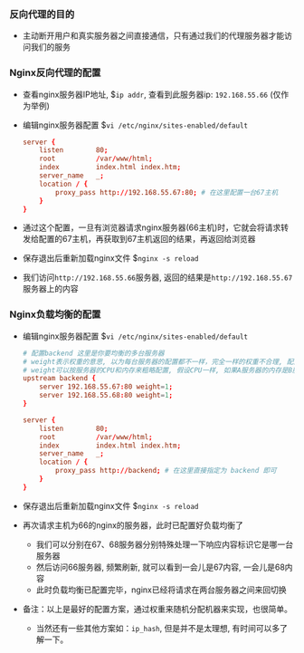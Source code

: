 ### 反向代理的目的

- 主动断开用户和真实服务器之间直接通信，只有通过我们的代理服务器才能访问我们的服务

### Nginx反向代理的配置

- 查看nginx服务器IP地址, $`ip addr`, 查看到此服务器ip: `192.168.55.66` (仅作为举例)

- 编辑nginx服务器配置 $`vi /etc/nginx/sites-enabled/default`
    ```conf
    server {
        listen        80;
        root          /var/www/html;
        index         index.html index.htm;
        server_name   _;
        location / {
            proxy_pass http://192.168.55.67:80; # 在这里配置一台67主机
        }
    }
    ```
- 通过这个配置，一旦有浏览器请求nginx服务器(66主机)时，它就会将请求转发给配置的67主机，再获取到67主机返回的结果，再返回给浏览器
- 保存退出后重新加载nginx文件 $`nginx -s reload`
- 我们访问`http://192.168.55.66`服务器, 返回的结果是`http://192.168.55.67`服务器上的内容

### Nginx负载均衡的配置

- 编辑nginx服务器配置 $`vi /etc/nginx/sites-enabled/default`
    ```conf
    # 配置backend 这里是你要均衡的多台服务器
    # weight表示权重的意思, 以为每台服务器的配置都不一样，完全一样的权重不合理, 配置好的服务器权重相应增加
    # weight可以按服务器的CPU和内存来粗略配置, 假设CPU一样, 如果A服务器的内存是B服务器的2倍, 那么A服务器的权重可以为2, B服务器为1 像这样
    upstream backend {
        server 192.168.55.67:80 weight=1;
        server 192.168.55.68:80 weight=1;
    }

    server {
        listen        80;
        root          /var/www/html;
        index         index.html index.htm;
        server_name   _;
        location / {
            proxy_pass http://backend; # 在这里直接指定为 backend 即可
        }
    }
    ```

- 保存退出后重新加载nginx文件 $`nginx -s reload`

- 再次请求主机为66的nginx的服务器，此时已配置好负载均衡了
    * 我们可以分别在67、68服务器分别特殊处理一下响应内容标识它是哪一台服务器
    * 然后访问66服务器, 频繁刷新, 就可以看到一会儿是67内容, 一会儿是68内容
    * 此时负载均衡已配置完毕，nginx已经将请求在两台服务器之间来回切换

- 备注：以上是最好的配置方案，通过权重来随机分配机器来实现，也很简单。
    * 当然还有一些其他方案如：`ip_hash`, 但是并不是太理想, 有时间可以多了解一下。